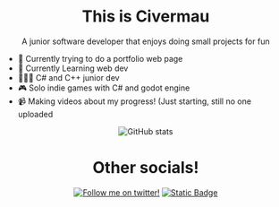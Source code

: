 <div align="center">
  
# This is Civermau
A junior software developer that enjoys doing small projects for fun

<div align="left">

- 🔭 Currently trying to do a portfolio web page
- 🌱 Currently Learning web dev
- 👨🏽‍💻 C# and C++ junior dev
- 🎮 Solo indie games with C# and godot engine
- 📹 Making videos about my progress! (Just starting, still no one uploaded

<div align="center">

![GitHub stats](https://github-readme-stats.vercel.app/api/top-langs/?username=Civermau&theme=cobalt)


  
# Other socials!

<a href="https://x.com/Civer_mau"><img alt="Follow me on twitter!" src="https://img.shields.io/badge/Twitter-1DA1F2?style=for-the-badge&logo=x&logoColor=white"/></a>
<a href="https://www.youtube.com/channel/UCFNvnn9YP3WWTJEN0ro-UKg"><img alt="Static Badge" src="https://img.shields.io/badge/youtube-channel?style=for-the-badge&logo=youtube&color=%23FF0000"/></a>
